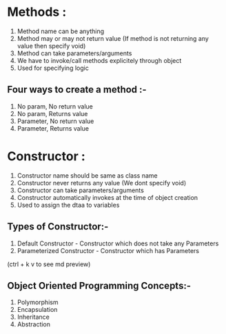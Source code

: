 # Methods :
1. Method name can be anything
2. Method may or may not return value (If method is not returning any value then specify void)
3. Method can take parameters/arguments
4. We have to invoke/call methods explicitely through object
5. Used for specifying logic

## Four ways to create a method :-
1. No param, No return value
2. No param, Returns value
3. Parameter, No return value
4. Parameter, Returns value

# Constructor :
1. Constructor name should be same as class name
2. Constructor never returns any value (We dont specify void)
3. Constructor can take parameters/arguments
4. Constructor automatically invokes at the time of object creation
5. Used to assign the dtaa to variables

## Types of Constructor:-
1. Default Constructor - Constructor which does not take any Parameters
2. Parameterized Constructor - Constructor which has Parameters

(ctrl + k v to see md preview)

## Object Oriented Programming Concepts:-
1. Polymorphism
2. Encapsulation
3. Inheritance
4. Abstraction